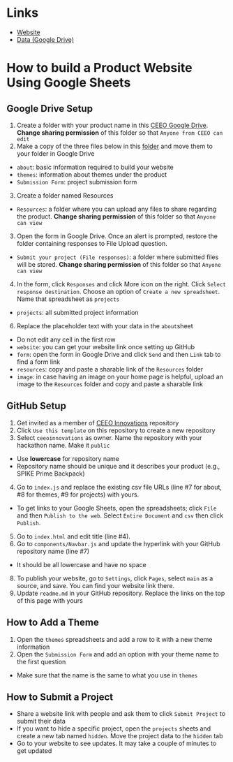 # Links #
* [Website](https://ceeoinnovations.github.io/hackathon-2021/)
* [Data (Google Drive)](https://drive.google.com/drive/folders/1QYH_SIuhGPQyQdSwdye5zqEzu_FLeaNi?usp=sharing)

# How to build a Product Website Using Google Sheets #
## Google Drive Setup ##
1. Create a folder with your product name in this [CEEO Google Drive](https://drive.google.com/drive/folders/1Zw7Z4XYys5PYWmt3IgDSBJGUQ6AI8Yr0?usp=sharing). **Change sharing permission** of this folder so that `Anyone from CEEO can edit`
2. Make a copy of the three files below in this [folder](https://drive.google.com/drive/folders/16FpPBSGp2EEInXvP9DNTAgZF24nN8mwn?usp=sharing) and move them to your folder in Google Drive
* `about`: basic information required to build your website
* `themes`: information about themes under the product
* `Submission Form`: project submission form
3. Create a folder named Resources
* `Resources`: a folder where you can upload any files to share regarding the product. **Change sharing permission** of this folder so that `Anyone can view`
3. Open the form in Google Drive. Once an alert is prompted, restore the folder containing responses to File Upload question. 
* `Submit your project (File responses)`: a folder where submitted files will be stored. **Change sharing permission** of this folder so that `Anyone can view`
4. In the form, click `Responses` and click More icon on the right. Click `Select response destination`. Choose an option of `Create a new spreadsheet`. Name that spreadsheet as `projects`
* `projects`: all submitted project information
6. Replace the placeholder text with your data in the `about`sheet
* Do not edit any cell in the first row
* `website`: you can get your website link once setting up GitHub
* `form`: open the form in Google Drive and click `Send` and then `Link` tab to find a form link
* `resources`: copy and paste a sharable link of the `Resources` folder
* `image`: in case having an image on your home page is helpful, upload an image to the `Resources` folder and copy and paste a sharable link

## GitHub Setup ##
1. Get invited as a member of [CEEO Innovations](https://github.com/ceeoinnovations) repository
2. Click `Use this template` on this repository to create a new repository 
3. Select `ceeoinnovations` as owner. Name the repository with your hackathon name. Make it `public`
* Use **lowercase** for repository name
* Repository name should be unique and it describes your product (e.g., SPIKE Prime Backpack) 
4. Go to `index.js` and replace the existing csv file URLs (line #7 for about, #8 for themes, #9 for projects) with yours. 
* To get links to your Google Sheets, open the spreadsheets; click `File` and then `Publish to the web`. Select `Entire Document` and `csv` then click `Publish`.
5. Go to `index.html` and edit title (line #4). 
6. Go to `components/Navbar.js` and update the hyperlink with your GitHub repository name (line #7) 
* It should be all lowercase and have no space 
8. To publish your website, go to `Settings`, click `Pages`, select `main` as a source, and save. You can find your website link there.
9. Update `readme.md` in your GitHub repository. Replace the links on the top of this page with yours

## How to Add a Theme ##
1. Open the `themes` spreadsheets and add a row to it with a new theme information
2. Open the `Submission Form` and add an option with your theme name to the first question
* Make sure that the name is the same to what you use in `themes`

## How to Submit a Project ##
* Share a website link with people and ask them to click `Submit Project` to submit their data
* If you want to hide a specific project, open the `projects` sheets and create a new tab named `hidden`. Move the project data to the `hidden` tab
* Go to your website to see updates. It may take a couple of minutes to get updated
